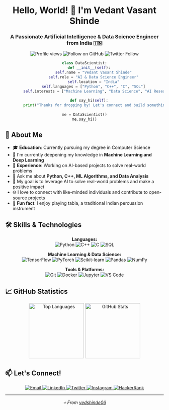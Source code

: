 <h1 align="center">Hello, World! 👋 I'm Vedant Vasant Shinde</h1>
<h3 align="center">A Passionate Artificial Intelligence & Data Science Engineer from India 🇮🇳</h3>

<p align="center">
  <img src="https://komarev.com/ghpvc/?username=vedshinde06&label=Profile%20views&color=0e75b6&style=flat" alt="Profile views" />
  <img src="https://img.shields.io/github/followers/vedshinde06?style=social" alt="Follow on GitHub" />
  <img src="https://img.shields.io/twitter/follow/vedantshinde501?style=social" alt="Twitter Follow" />
</p>

<div align="center">
  
  ```python
  class DataScientist:
      def __init__(self):
          self.name = "Vedant Vasant Shinde"
          self.role = "AI & Data Science Engineer"
          self.location = "India"
          self.languages = ["Python", "C++", "C", "SQL"]
          self.interests = ["Machine Learning", "Data Science", "AI Research"]
          
      def say_hi(self):
          print("Thanks for dropping by! Let's connect and build something amazing together!")
          
  me = DataScientist()
  me.say_hi()
  ```
  
</div>

## 🚀 About Me

- 🎓 **Education**: Currently pursuing my degree in Computer Science
- 🌱 I'm currently deepening my knowledge in **Machine Learning and Deep Learning**
- 💼 **Experience**: Working on AI-based projects to solve real-world problems
- 💬 Ask me about **Python, C++, ML Algorithms, and Data Analysis**
- 🎯 My goal is to leverage AI to solve real-world problems and make a positive impact
- 🌐 I love to connect with like-minded individuals and contribute to open-source projects
- 🥁 **Fun fact**: I enjoy playing tabla, a traditional Indian percussion instrument

## 🛠️ Skills & Technologies

<p align="center">
  <b>Languages:</b><br>
  <img src="https://img.shields.io/badge/Python-3776AB?style=for-the-badge&logo=python&logoColor=white" alt="Python" />
  <img src="https://img.shields.io/badge/C++-00599C?style=for-the-badge&logo=c%2B%2B&logoColor=white" alt="C++" />
  <img src="https://img.shields.io/badge/C-A8B9CC?style=for-the-badge&logo=c&logoColor=white" alt="C" />
  <img src="https://img.shields.io/badge/SQL-4479A1?style=for-the-badge&logo=postgresql&logoColor=white" alt="SQL" />
</p>

<p align="center">
  <b>Machine Learning & Data Science:</b><br>
  <img src="https://img.shields.io/badge/TensorFlow-FF6F00?style=for-the-badge&logo=tensorflow&logoColor=white" alt="TensorFlow" />
  <img src="https://img.shields.io/badge/PyTorch-EE4C2C?style=for-the-badge&logo=pytorch&logoColor=white" alt="PyTorch" />
  <img src="https://img.shields.io/badge/scikit_learn-F7931E?style=for-the-badge&logo=scikit-learn&logoColor=white" alt="Scikit-learn" />
  <img src="https://img.shields.io/badge/Pandas-150458?style=for-the-badge&logo=pandas&logoColor=white" alt="Pandas" />
  <img src="https://img.shields.io/badge/NumPy-013243?style=for-the-badge&logo=numpy&logoColor=white" alt="NumPy" />
</p>

<p align="center">
  <b>Tools & Platforms:</b><br>
  <img src="https://img.shields.io/badge/Git-F05032?style=for-the-badge&logo=git&logoColor=white" alt="Git" />
  <img src="https://img.shields.io/badge/Docker-2496ED?style=for-the-badge&logo=docker&logoColor=white" alt="Docker" />
  <img src="https://img.shields.io/badge/Jupyter-F37626?style=for-the-badge&logo=jupyter&logoColor=white" alt="Jupyter" />
  <img src="https://img.shields.io/badge/VS_Code-007ACC?style=for-the-badge&logo=visual-studio-code&logoColor=white" alt="VS Code" />
</p>

## 📈 GitHub Statistics

<p align="center">
  <img src="https://github-readme-stats.vercel.app/api/top-langs?username=vedshinde06&show_icons=true&locale=en&layout=compact&theme=radical" alt="Top Languages" height="175" />
  <img src="https://github-readme-stats.vercel.app/api?username=vedshinde06&show_icons=true&locale=en&theme=radical" alt="GitHub Stats" height="175" />
</p>

## 📫 Let's Connect!

<p align="center">
  <a href="mailto:vedantshinde501@gmail.com">
    <img src="https://img.shields.io/badge/Email-D14836?style=for-the-badge&logo=gmail&logoColor=white" alt="Email" />
  </a>
  <a href="https://www.linkedin.com/in/vedant-shinde-66531a346" target="_blank">
    <img src="https://img.shields.io/badge/LinkedIn-0077B5?style=for-the-badge&logo=linkedin&logoColor=white" alt="LinkedIn" />
  </a>
  <a href="https://twitter.com/vedantshinde501" target="_blank">
    <img src="https://img.shields.io/badge/Twitter-1DA1F2?style=for-the-badge&logo=twitter&logoColor=white" alt="Twitter" />
  </a>
  <a href="https://instagram.com/vedshinde_06" target="_blank">
    <img src="https://img.shields.io/badge/Instagram-E4405F?style=for-the-badge&logo=instagram&logoColor=white" alt="Instagram" />
  </a>
  <a href="https://www.hackerrank.com/vedantshinde501" target="_blank">
    <img src="https://img.shields.io/badge/HackerRank-2EC866?style=for-the-badge&logo=hackerrank&logoColor=white" alt="HackerRank" />
  </a>
</p>

---

<p align="center">
  <i>⭐️ From <a href="https://github.com/vedshinde06">vedshinde06</a></i>
</p>
